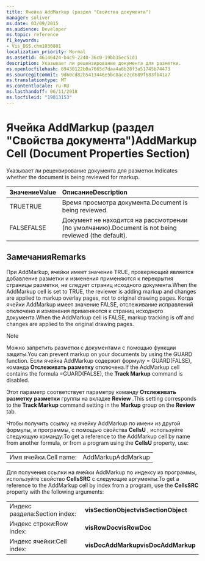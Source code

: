 ```yaml
---
title: Ячейка AddMarkup (раздел "Свойства документа")
manager: soliver
ms.date: 03/09/2015
ms.audience: Developer
ms.topic: reference
f1_keywords:
- Vis_DSS.chm1030801
localization_priority: Normal
ms.assetid: 46146424-b4c9-2240-36c0-19bb35ec51d1
description: Указывает ли рецензирование документа для разметки.
ms.openlocfilehash: 69430122b0a7665d7daa4a6b28f3a51745b74473
ms.sourcegitcommit: 9d60cd82b5413446e5bc8ace2cd689f683fb41a7
ms.translationtype: MT
ms.contentlocale: ru-RU
ms.lasthandoff: 06/11/2018
ms.locfileid: "19813153"
---
```

# <a name="addmarkup-cell-document-properties-section"></a><span data-ttu-id="aa24a-103">Ячейка AddMarkup (раздел "Свойства документа")</span><span class="sxs-lookup"><span data-stu-id="aa24a-103">AddMarkup Cell (Document Properties Section)</span></span>

<span data-ttu-id="aa24a-104">Указывает ли рецензирование документа для разметки.</span><span class="sxs-lookup"><span data-stu-id="aa24a-104">Indicates whether the document is being reviewed for markup.</span></span>
  
|<span data-ttu-id="aa24a-105">**Значение**</span><span class="sxs-lookup"><span data-stu-id="aa24a-105">**Value**</span></span>|<span data-ttu-id="aa24a-106">**Описание**</span><span class="sxs-lookup"><span data-stu-id="aa24a-106">**Description**</span></span>|
|:-----|:-----|
|<span data-ttu-id="aa24a-107">TRUE</span><span class="sxs-lookup"><span data-stu-id="aa24a-107">TRUE</span></span>  <br/> |<span data-ttu-id="aa24a-108">Время просмотра документа.</span><span class="sxs-lookup"><span data-stu-id="aa24a-108">Document is being reviewed.</span></span>  <br/> |
|<span data-ttu-id="aa24a-109">FALSE</span><span class="sxs-lookup"><span data-stu-id="aa24a-109">FALSE</span></span>  <br/> |<span data-ttu-id="aa24a-110">Документ не находится на рассмотрении (по умолчанию).</span><span class="sxs-lookup"><span data-stu-id="aa24a-110">Document is not being reviewed (the default).</span></span>  <br/> |
   
## <a name="remarks"></a><span data-ttu-id="aa24a-111">Замечания</span><span class="sxs-lookup"><span data-stu-id="aa24a-111">Remarks</span></span>

<span data-ttu-id="aa24a-112">При AddMarkup, ячейки имеет значение TRUE, проверяющий является добавление разметки и изменения применяются к перекрытия страницы разметки, не следует страниц исходного документа.</span><span class="sxs-lookup"><span data-stu-id="aa24a-112">When the AddMarkup cell is set to TRUE, the reviewer is adding markup and changes are applied to markup overlay pages, not to original drawing pages.</span></span> <span data-ttu-id="aa24a-113">Когда ячейки AddMarkup имеет значение FALSE, отслеживание исправлений отключено и изменения применяются к страниц исходного документа.</span><span class="sxs-lookup"><span data-stu-id="aa24a-113">When the AddMarkup cell is FALSE, markup tracking is off and changes are applied to the original drawing pages.</span></span>
  
> [!NOTE]
> <span data-ttu-id="aa24a-114">Можно запретить разметки с документами с помощью функции защиты.</span><span class="sxs-lookup"><span data-stu-id="aa24a-114">You can prevent markup on your documents by using the GUARD function.</span></span> <span data-ttu-id="aa24a-115">Если ячейка AddMarkup содержит формулу = GUARD(FALSE), команда **Отслеживать разметку** отключена.</span><span class="sxs-lookup"><span data-stu-id="aa24a-115">If the AddMarkup cell contains the formula =GUARD(FALSE), the **Track Markup** command is disabled.</span></span> 
  
<span data-ttu-id="aa24a-116">Этот параметр соответствует параметру команду **Отслеживать разметку** **разметки** группы на вкладке **Review** .</span><span class="sxs-lookup"><span data-stu-id="aa24a-116">This setting corresponds to the **Track Markup** command setting in the **Markup** group on the **Review** tab.</span></span> 
  
<span data-ttu-id="aa24a-117">Чтобы получить ссылку на ячейку AddMarkup по имени из другой формулы, и программы, с помощью свойства **CellsU** , используйте следующую команду:</span><span class="sxs-lookup"><span data-stu-id="aa24a-117">To get a reference to the AddMarkup cell by name from another formula, or from a program using the **CellsU** property, use:</span></span> 
  
|||
|:-----|:-----|
|<span data-ttu-id="aa24a-118">Имя ячейки.</span><span class="sxs-lookup"><span data-stu-id="aa24a-118">Cell name:</span></span>  <br/> |<span data-ttu-id="aa24a-119">AddMarkup</span><span class="sxs-lookup"><span data-stu-id="aa24a-119">AddMarkup</span></span>  <br/> |
   
<span data-ttu-id="aa24a-120">Для получения ссылки на ячейки AddMarkup по индексу из программы, используйте свойство **CellsSRC** с следующие аргументы:</span><span class="sxs-lookup"><span data-stu-id="aa24a-120">To get a reference to the AddMarkup cell by index from a program, use the **CellsSRC** property with the following arguments:</span></span> 
  
|||
|:-----|:-----|
|<span data-ttu-id="aa24a-121">Индекс раздела:</span><span class="sxs-lookup"><span data-stu-id="aa24a-121">Section index:</span></span>  <br/> |<span data-ttu-id="aa24a-122">**visSectionObject**</span><span class="sxs-lookup"><span data-stu-id="aa24a-122">**visSectionObject**</span></span> <br/> |
|<span data-ttu-id="aa24a-123">Индекс строки:</span><span class="sxs-lookup"><span data-stu-id="aa24a-123">Row index:</span></span>  <br/> |<span data-ttu-id="aa24a-124">**visRowDoc**</span><span class="sxs-lookup"><span data-stu-id="aa24a-124">**visRowDoc**</span></span> <br/> |
|<span data-ttu-id="aa24a-125">Индекс ячейки:</span><span class="sxs-lookup"><span data-stu-id="aa24a-125">Cell index:</span></span>  <br/> |<span data-ttu-id="aa24a-126">**visDocAddMarkup**</span><span class="sxs-lookup"><span data-stu-id="aa24a-126">**visDocAddMarkup**</span></span> <br/> |
   

